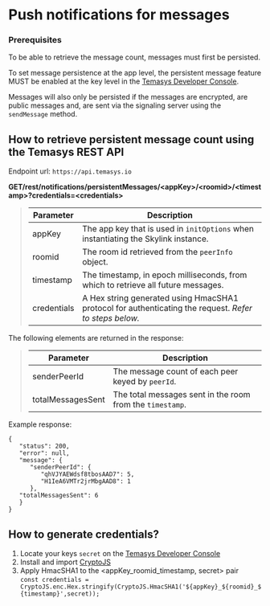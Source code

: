 # Push notifications for messages

### Prerequisites
To be able to retrieve the message count, messages must first be persisted.

To set message persistence at the app level, the persistent message feature MUST be enabled at the key level in the [Temasys Developer Console](https://console.temasys.io/#).

Messages will also only be persisted if the messages are encrypted, are public messages and, are sent via the signaling server using the `sendMessage` method.

## How to retrieve persistent message count using the Temasys REST API
Endpoint url: `https://api.temasys.io`

**GET/rest/notifications/persistentMessages/\<appKey>/\<roomid>/\<timestamp>?credentials=\<credentials>**
> |Parameter|Description|
> |-|-|
> |appKey|The app key that is used in `initOptions` when instantiating the Skylink instance.|
> |roomid|The room id retrieved from the `peerInfo` object.|
> |timestamp|The timestamp, in epoch milliseconds, from which to retrieve all future messages.|
> |credentials|A Hex string generated using HmacSHA1 protocol for authenticating the request. *Refer to steps below.*|

The following elements are returned in the response:
> |Parameter|Description|
> |-|-|
> |senderPeerId|The message count of each peer keyed by `peerId`.|
> |totalMessagesSent|The total messages sent in the room from the `timestamp`.|

Example response:
```
{
   "status": 200,
   "error": null,
   "message": {
      "senderPeerId": {
         "qhVJYAEWdsf8tbosAAD7": 5,
         "H1IeA6VMTr2jrMbgAAD8": 1
      },
   "totalMessagesSent": 6
   }
}
```

## How to generate credentials?
1. Locate your keys `secret` on the [Temasys Developer Console](https://console.temasys.io/#)
2. Install and import [CryptoJS](https://www.npmjs.com/package/crypto-js)
3. Apply HmacSHA1 to the <appKey_roomid_timestamp, secret> pair <br>
   `const credentials = CryptoJS.enc.Hex.stringify(CryptoJS.HmacSHA1('${appKey}_${roomid}_${timestamp}',secret));`
